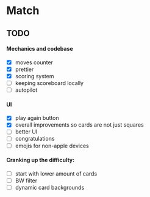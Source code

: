 # Match

## TODO

#### Mechanics and codebase

-   [x] moves counter
-   [x] prettier
-   [x] scoring system
-   [ ] keeping scoreboard locally
-   [ ] autopilot

#### UI

-   [x] play again button
-   [x] overall improvements so cards are not just squares
-   [ ] better UI
-   [ ] congratulations
-   [ ] emojis for non-apple devices

#### Cranking up the difficulty:

-   [ ] start with lower amount of cards
-   [ ] BW filter
-   [ ] dynamic card backgrounds
